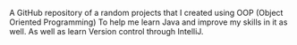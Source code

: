 A GitHub repository of a random projects that I created using OOP (Object Oriented Programming) 
To help me learn Java and improve my skills in it as well. As well as learn Version control through IntelliJ.
